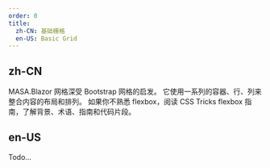 ```yaml
---
order: 0
title:
  zh-CN: 基础栅格
  en-US: Basic Grid
---
```


## zh-CN

MASA.Blazor 网格深受 Bootstrap 网格的启发。 它使用一系列的容器、行、列来整合内容的布局和排列。 如果你不熟悉 flexbox，阅读 CSS Tricks flexbox 指南，了解背景、术语、指南和代码片段。

## en-US

Todo...
